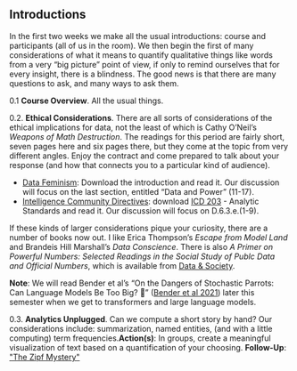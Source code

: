 ## Introductions 

In the first two weeks we make all the usual introductions: course and participants (all of us in the room). We then begin the first of many considerations of what it means to quantify qualitative things like words from a very “big picture” point of view, if only to remind ourselves that for every insight, there is a blindness. The good news is that there are many questions to ask, and many ways to ask them.

0.1 **Course Overview**. All the usual things.

0.2. **Ethical Considerations**. There are all sorts of considerations of the ethical implications for data, not the least of which is Cathy O’Neil’s _Weapons of Math Destruction_. The readings for this period are fairly short, seven pages here and six pages there, but they come at the topic from very different angles. Enjoy the contract and come prepared to talk about your response (and how that connects you to a particular kind of audience).

* [Data Feminism][]: Download the introduction and read it. Our discussion will focus on the last section, entitled “Data and Power” (11-17).
* [Intelligence Community Directives][]: download [ICD 203](https://www.dni.gov/files/documents/ICD/ICD-203_TA_Analytic_Standards_21_Dec_2022.pdf) - Analytic Standards and read it. Our discussion will focus on D.6.3.e.(1-9).

If these kinds of larger considerations pique your curiosity, there are a number of books now out. I like Erica Thompson’s _Escape from Model Land_ and Brandeis Hill Marshall’s _Data Conscience_. There is also *A Primer on Powerful Numbers: Selected Readings in the Social Study of Publc Data and Official Numbers*, which is available from [Data & Society](https://datasociety.net/library/a-primer-on-powerful-numbers-selected-readings-in-the-social-study-of-public-data-and-official-numbers/). 

**Note**: We will read Bender et al’s “On the Dangers of Stochastic Parrots: Can Language Models Be Too Big? 🦜” ([Bender et al 2021][]) later this semester when we get to transformers and large language models.

[Bender et al 2021]: https://dl.acm.org/doi/10.1145/3442188.3445922

0.3. **Analytics Unplugged**. Can we compute a short story by hand? Our considerations include: summarization, named entities, (and with a little computing) term frequencies.**Action(s)**: In groups, create a meaningful visualization of text based on a quantification of your choosing.
**Follow-Up**: ["The Zipf Mystery"][]

[Data Feminism]: https://direct.mit.edu/books/oa-monograph/4660/Data-Feminism
[Intelligence Community Directives]: https://www.dni.gov/index.php/what-we-do/ic-related-menus/ic-related-links/intelligence-community-directives
["The Zipf Mystery"]: https://www.youtube.com/watch?v=fCn8zs912OE
